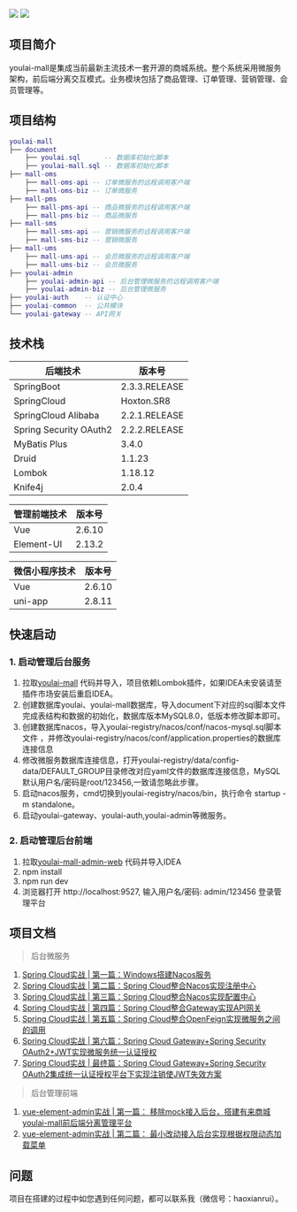 ![](https://img.shields.io/badge/SpringBoot-2.3.3-brightgreen.svg)
![](https://img.shields.io/badge/SpringCloud-Hoxton.SR8-green.svg)

## **项目简介**

youlai-mall是集成当前最新主流技术一套开源的商城系统。整个系统采用微服务架构，前后端分离交互模式。业务模块包括了商品管理、订单管理、营销管理、会员管理等。

## **项目结构**

``` lua
youlai-mall
├── document
    ├── youlai.sql      -- 数据库初始化脚本
    ├── youlai-mall.sql -- 数据库初始化脚本
├── mall-oms
    ├── mall-oms-api -- 订单微服务的远程调用客户端
    ├── mall-oms-biz -- 订单微服务
├── mall-pms
    ├── mall-pms-api -- 商品微服务的远程调用客户端
    ├── mall-pms-biz -- 商品微服务
├── mall-sms
    ├── mall-sms-api -- 营销微服务的远程调用客户端
    ├── mall-sms-biz -- 营销微服务
├── mall-ums
    ├── mall-ums-api -- 会员微服务的远程调用客户端
    ├── mall-ums-biz -- 会员微服务
├── youlai-admin 
    ├── youlai-admin-api -- 后台管理微服务的远程调用客户端
    ├── youlai-admin-biz -- 后台管理微服务
├── youlai-auth    -- 认证中心
├── youlai-common  -- 公共模块
└── youlai-gateway -- API网关
```

## **技术栈**

| 后端技术 |  版本号                     
| -------------------- |  -------------------- |                             
| SpringBoot|     2.3.3.RELEASE                      
| SpringCloud|  Hoxton.SR8
| SpringCloud Alibaba|  2.2.1.RELEASE
| Spring Security OAuth2| 2.2.2.RELEASE
| MyBatis Plus|3.4.0
| Druid| 1.1.23
| Lombok |1.18.12
| Knife4j | 2.0.4


| 管理前端技术 |  版本号
| -------------------- |  -------------------- |  
| Vue        | 2.6.10
| Element-UI | 2.13.2

| 微信小程序技术 |  版本号
| -------------------- |  -------------------- |  
| Vue| 2.6.10
| uni-app | 2.8.11

## **快速启动**

### 1. 启动管理后台服务

1. 拉取[youlai-mall](https://github.com/hxrui/youlai-mall) 代码并导入，项目依赖Lombok插件，如果IDEA未安装请至插件市场安装后重启IDEA。
2. 创建数据库youlai、youlai-mall数据库，导入document下对应的sql脚本文件完成表结构和数据的初始化，数据库版本MySQL8.0，低版本修改脚本即可。 
3. 创建数据库nacos，导入youlai-registry/nacos/conf/nacos-mysql.sql脚本文件 ，并修改youlai-registry/nacos/conf/application.properties的数据库连接信息
4. 修改微服务数据库连接信息，打开youlai-registry/data/config-data/DEFAULT_GROUP目录修改对应yaml文件的数据库连接信息，MySQL默认用户名/密码是root/123456,一致请忽略此步骤。
5. 启动nacos服务，cmd切换到youlai-registry/nacos/bin，执行命令 startup -m standalone。
6. 启动youlai-gateway、youlai-auth,youlai-admin等微服务。


### 2. 启动管理后台前端

1. 拉取[youlai-mall-admin-web](https://github.com/hxrui/youlai-mall-admin) 代码并导入IDEA
2. npm install  
3. npm run dev
4. 浏览器打开 http://localhost:9527, 输入用户名/密码: admin/123456 登录管理平台

## 项目文档

> 后台微服务
1. [Spring Cloud实战 | 第一篇：Windows搭建Nacos服务 ](https://www.cnblogs.com/haoxianrui/p/13581881.html)
2. [Spring Cloud实战 | 第二篇：Spring Cloud整合Nacos实现注册中心](https://www.cnblogs.com/haoxianrui/p/13584204.html)
3. [Spring Cloud实战 | 第三篇：Spring Cloud整合Nacos实现配置中心](https://www.cnblogs.com/haoxianrui/p/13585125.html)
4. [Spring Cloud实战 | 第四篇：Spring Cloud整合Gateway实现API网关](https://www.cnblogs.com/haoxianrui/p/13608650.html)
5. [Spring Cloud实战 | 第五篇：Spring Cloud整合OpenFeign实现微服务之间的调用](https://www.cnblogs.com/haoxianrui/p/13615592.html)
6. [Spring Cloud实战 | 第六篇：Spring Cloud Gateway+Spring Security OAuth2+JWT实现微服务统一认证授权](https://www.cnblogs.com/haoxianrui/p/13719356.html)
7. [Spring Cloud实战 | 最终篇：Spring Cloud Gateway+Spring Security OAuth2集成统一认证授权平台下实现注销使JWT失效方案](https://www.cnblogs.com/haoxianrui/p/13740264.html)

> 后台管理前端
1. [vue-element-admin实战 | 第一篇： 移除mock接入后台，搭建有来商城youlai-mall前后端分离管理平台](https://www.cnblogs.com/haoxianrui/p/13624548.html)
2. [vue-element-admin实战 | 第二篇： 最小改动接入后台实现根据权限动态加载菜单](https://www.cnblogs.com/haoxianrui/p/13676619.html)

## 问题

项目在搭建的过程中如您遇到任何问题，都可以联系我（微信号：haoxianrui）。

